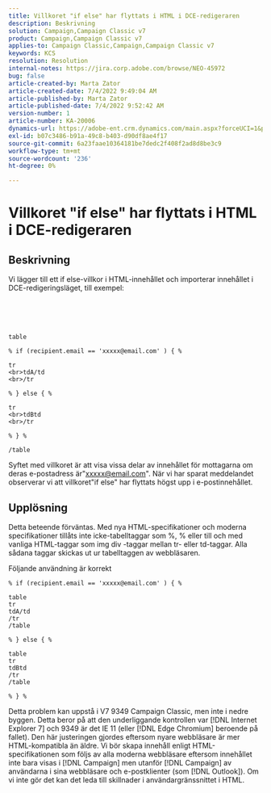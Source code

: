 ```yaml
---
title: Villkoret "if else" har flyttats i HTML i DCE-redigeraren
description: Beskrivning
solution: Campaign,Campaign Classic v7
product: Campaign,Campaign Classic v7
applies-to: Campaign Classic,Campaign,Campaign Classic v7
keywords: KCS
resolution: Resolution
internal-notes: https://jira.corp.adobe.com/browse/NEO-45972
bug: false
article-created-by: Marta Zator
article-created-date: 7/4/2022 9:49:04 AM
article-published-by: Marta Zator
article-published-date: 7/4/2022 9:52:42 AM
version-number: 1
article-number: KA-20006
dynamics-url: https://adobe-ent.crm.dynamics.com/main.aspx?forceUCI=1&pagetype=entityrecord&etn=knowledgearticle&id=9d9f6384-7efb-ec11-82e5-000d3a5a3540
exl-id: b07c3486-b91a-49c8-b403-d90df8ae4f17
source-git-commit: 6a23faae10364181be7dedc2f408f2ad8d8be3c9
workflow-type: tm+mt
source-wordcount: '236'
ht-degree: 0%

---
```


# Villkoret &quot;if else&quot; har flyttats i HTML i DCE-redigeraren

## Beskrivning

Vi lägger till ett if else-villkor i HTML-innehållet och importerar innehållet i DCE-redigeringsläget, till exempel:<br><br> <br><br><br>

```
table

% if (recipient.email == 'xxxxx@email.com' ) { %

tr
<br>tdA/td
<br>/tr

% } else { %

tr
<br>tdBtd
<br>/tr

% } %

/table
```


Syftet med villkoret är att visa vissa delar av innehållet för mottagarna om deras e-postadress är&quot;xxxxx@email.com&quot;. När vi har sparat meddelandet observerar vi att villkoret&quot;if else&quot; har flyttats högst upp i e-postinnehållet.


## Upplösning


Detta beteende förväntas. Med nya HTML-specifikationer och moderna specifikationer tillåts inte icke-tabelltaggar som %, % eller till och med vanliga HTML-taggar som img div -taggar mellan tr- eller td-taggar. Alla sådana taggar skickas ut ur tabelltaggen av webbläsaren.

Följande användning är korrekt

```
% if (recipient.email == 'xxxxx@email.com' ) { %

table
tr
tdA/td
/tr
/table

% } else { %

table
tr
tdBtd
/tr
/table

% } %
```

Detta problem kan uppstå i V7 9349 Campaign Classic, men inte i nedre byggen. Detta beror på att den underliggande kontrollen var [!DNL Internet Explorer 7] och 9349 är det IE 11 (eller [!DNL Edge Chromium] beroende på fallet). Den här justeringen gjordes eftersom nyare webbläsare är mer HTML-kompatibla än äldre. Vi bör skapa innehåll enligt HTML-specifikationen som följs av alla moderna webbläsare eftersom innehållet inte bara visas i [!DNL Campaign] men utanför [!DNL Campaign] av användarna i sina webbläsare och e-postklienter (som [!DNL Outlook]). Om vi inte gör det kan det leda till skillnader i användargränssnittet i HTML.
